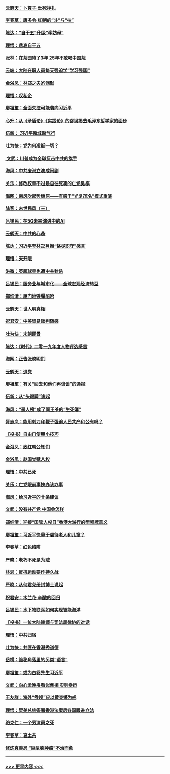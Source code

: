 #### [云鹤天：卜算子‧垂死挣扎](../pages/nsc993/n11739956.md?t=12241022) 
#### [李春草：唐多令‧红朝的“斗”与“拍”](../pages/nsc993/n11739830.md?t=12241022) 
#### [陈达：“自干五”升级“牵妨母”](../pages/nsc993/n11739724.md?t=12241022) 
#### [理悟：悲哀自干五](../pages/nsc993/n11739547.md?t=12241022) 
#### [张林：在茶园待了3年 25年不敢喝中国茶](../pages/nsc993/n11739240.md?t=12241022) 
#### [云端：大陆在职人员每天强迫学“学习强国”](../pages/nsc993/n11738735.md?t=12241022) 
#### [金浴凤：林郑之夫的渊默](../pages/nsc993/n11737735.md?t=12241022) 
#### [理悟：叹私企](../pages/nsc993/n11737715.md?t=12241022) 
#### [廖祖笙：全面失控可能袭向习近平](../pages/nsc993/n11737704.md?t=12241022) 
#### [心升：从《矛盾论》《实践论》的谬误揭去毛泽东哲学家的面纱](../pages/nsc993/n11736962.md?t=12241022) 
#### [伍新： 习近平赌城赌气行](../pages/nsc993/n11736929.md?t=12241022) 
#### [吐为快：党为何凌蹈一切？](../pages/nsc993/n11736915.md?t=12241022) 
#### [ 文武：川普成为全球反击中共的旗手](../pages/nsc993/n11736882.md?t=12241022) 
#### [海风：中共废港立澳成闹剧](../pages/nsc993/n11735857.md?t=12241022) 
#### [关乐：修改校章不过是自往死凑的亡党臭棋](../pages/nsc993/n11735097.md?t=12241022) 
#### [海网：南风吹起势燎原——有感于“光复茂名”模式重演](../pages/nsc993/n11732308.md?t=12241022) 
#### [陆客：末世民风（三）](../pages/nsc993/n11732211.md?t=12241022) 
#### [吕锡民：在5G未来演进中的AI](../pages/nsc993/n11730010.md?t=12241022) 
#### [云鹤天：中共的心态](../pages/nsc993/n11729906.md?t=12241022) 
#### [陈达：习近平夸林郑月娥“恪尽职守”感言](../pages/nsc993/n11729881.md?t=12241022) 
#### [理悟：天开眼](../pages/nsc993/n11729699.md?t=12241022) 
#### [洪微：英超球星也遭中共封杀](../pages/nsc993/n11727243.md?t=12241022) 
#### [吕锡民：服务业与城市化——全球宏观经济转型](../pages/nsc993/n11725845.md?t=12241022) 
#### [郑纯清：厦门地铁塌陷吟](../pages/nsc993/n11725813.md?t=12241022) 
#### [云鹤天：世人明真相](../pages/nsc993/n11725621.md?t=12241022) 
#### [祝君安：中美贸易谈判随感](../pages/nsc993/n11725609.md?t=12241022) 
#### [吐为快：末朝即景](../pages/nsc993/n11723365.md?t=12241022) 
#### [陈达：《时代》二零一九年度人物评选感言](../pages/nsc993/n11723337.md?t=12241022) 
#### [海网：正告张晓明们](../pages/nsc993/n11723228.md?t=12241022) 
#### [云鹤天：退党](../pages/nsc993/n11723056.md?t=12241022) 
#### [廖祖笙：有关“回去和他们再谈谈”的通报](../pages/nsc993/n11722442.md?t=12241022) 
#### [伍新：从“头踢脚”说起](../pages/nsc993/n11722429.md?t=12241022) 
#### [海风：“恶人榜”成了阎王爷的“生死簿”](../pages/nsc993/n11722272.md?t=12241022) 
#### [胥志义：能用剌刀和鞭子强迫人民共产和公有吗？](../pages/nsc993/n11720569.md?t=12241022) 
#### [【投书】自由门使用小技巧](../pages/nsc993/n11720180.md?t=12241022) 
#### [金浴凤：致红朝公知们](../pages/nsc993/n11720563.md?t=12241022) 
#### [金浴凤：赵国党赋人权](../pages/nsc993/n11720533.md?t=12241022) 
#### [理悟：中共已死](../pages/nsc993/n11720233.md?t=12241022) 
#### [关乐：亡党眼前事快办该办事](../pages/nsc993/n11719160.md?t=12241022) 
#### [海风：给习近平的十条建议](../pages/nsc993/n11717616.md?t=12241022) 
#### [文武：没有共产党 中国会怎样](../pages/nsc993/n11717584.md?t=12241022) 
#### [郑纯清：迎接“国际人权日”香港大游行的里程牌意义](../pages/nsc993/n11717417.md?t=12241022) 
#### [廖祖笙：习近平快意于虐待老人和儿童？](../pages/nsc993/n11715313.md?t=12241022) 
#### [李春草：红色陷阱](../pages/nsc993/n11715029.md?t=12241022) 
#### [严晓：老朽不死是为贼](../pages/nsc993/n11712910.md?t=12241022) 
#### [林忌：反抗运动要作持久战](../pages/nsc993/n11712623.md?t=12241022) 
#### [严晓：从何君尧册封博士说起](../pages/nsc993/n11712465.md?t=12241022) 
#### [祝君安：木兰花·辛酸的回归](../pages/nsc993/n11712381.md?t=12241022) 
#### [吕锡民：水下物联网如何实现智能海洋](../pages/nsc993/n11711158.md?t=12241022) 
#### [【投书】一位大陆律师与司法局律协的对话](../pages/nsc993/n11709675.md?t=12241022) 
#### [理悟：中共归宿](../pages/nsc993/n11710059.md?t=12241022) 
#### [吐为快：共匪在香港秀道德](../pages/nsc993/n11709979.md?t=12241022) 
#### [岳横：诡秘角落里的另类“语言”](../pages/nsc993/n11709792.md?t=12241022) 
#### [廖祖笙：或为白卷先生习近平](../pages/nsc993/n11708330.md?t=12241022) 
#### [文武：向心孟晚舟看似倒楣 实则幸运](../pages/nsc993/n11708236.md?t=12241022) 
#### [王友群：海外“侨领”应以黄克锵为戒](../pages/nsc993/n11706176.md?t=12241022) 
#### [理悟：贺美总统签署香港法案后各国跟进立法](../pages/nsc993/n11706853.md?t=12241022) 
#### [骆克仁：一个男演员之死](../pages/nsc993/n11706677.md?t=12241022) 
#### [李春草：哀土共](../pages/nsc993/n11706255.md?t=12241022) 
#### [修炼真善忍 “巨型脑肿瘤”不治而愈](../pages/nsc993/n11705340.md?t=12241022) 

----
#### [ >>> 更早内容 <<< ](../indexes/nsc993-earlier.md)
